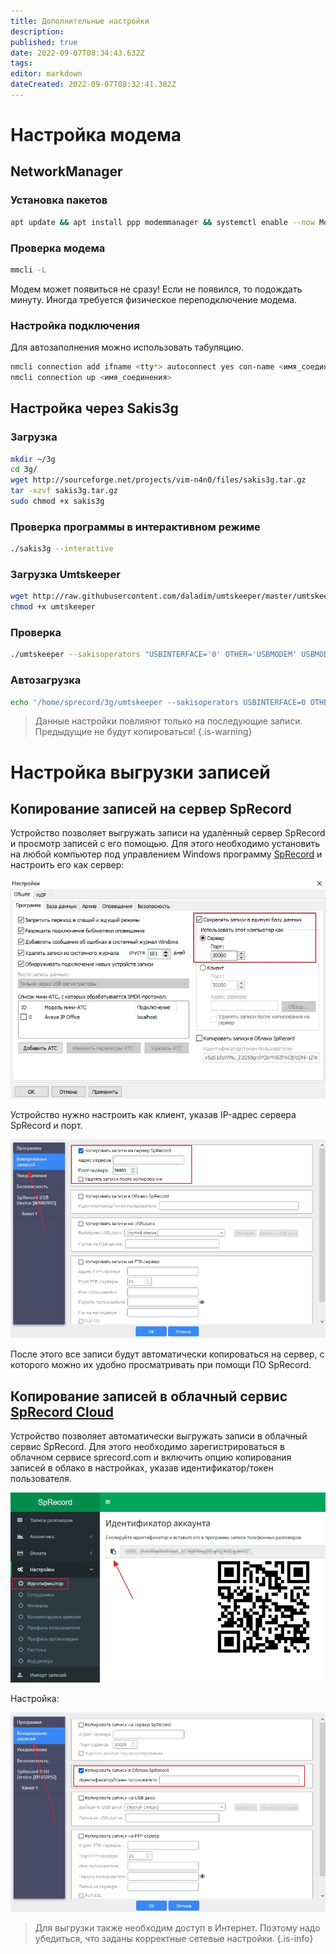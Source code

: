 ```yaml
---
title: Дополнительные настройки
description: 
published: true
date: 2022-09-07T08:34:43.632Z
tags: 
editor: markdown
dateCreated: 2022-09-07T08:32:41.382Z
---
```


# Настройка модема
## NetworkManager
### Установка пакетов
```bash
apt update && apt install ppp modemmanager && systemctl enable --now ModemManager
```
### Проверка модема
```bash
mmcli -L
```
Модем может появиться не сразу! Если не появился, то подождать минуту. Иногда требуется  физическое переподключение модема.
### Настройка подключения
Для автозаполнения можно использовать табуляцию.
```bash
nmcli connection add ifname <tty*> autoconnect yes con-name <имя_соединения> type gsm apn <apn> 
nmcli connection up <имя_соединения>
```

## Настройка через Sakis3g
### Загрузка
``` bash
mkdir ~/3g
cd 3g/
wget http://sourceforge.net/projects/vim-n4n0/files/sakis3g.tar.gz
tar -xzvf sakis3g.tar.gz
sudo chmod +x sakis3g
```
### Проверка программы в интерактивном режиме
```bash
./sakis3g --interactive
```

### Загрузка Umtskeeper
```bash
wget http://raw.githubusercontent.com/daladim/umtskeeper/master/umtskeeper
chmod +x umtskeeper
```
### Проверка
```bash
./umtskeeper --sakisoperators "USBINTERFACE='0' OTHER='USBMODEM' USBMODEM='12d1:1001' APN='CUSTOM_APN' CUSTOM_APN='internet.mts.ru' APN_USER='mts' APN_PASS='mts'" --sakisswitches "--sudo --console" --devicename 'Huawei' --nat 'no'
```
### Автозагрузка
```bash
echo '/home/sprecord/3g/umtskeeper --sakisoperators USBINTERFACE=0 OTHER=USBMODEM USBMODEM=12d1:1001 APN=CUSTOM_APN CUSTOM_APN=internet.mts.ru SIM_PIN=0000 APN_USER=mts APN_PASS=mts --sakisswitches --sudo --console --devicename Huawei --log --silent --nat no &' >> /etc/rc.local
```

> Данные настройки повлияют только на последующие записи. Предыдущие не будут копироваться!
{.is-warning}

# Настройка выгрузки записей
## Копирование записей на сервер SpRecord
Устройство позволяет выгружать записи на удалѐнный сервер SpRecord и просмотр записей с его помощью. Для этого необходимо установить на любой компьютер под управлением Windows программу [SpRecord](https://sprecord.ru/files/downloads/SpRecord3103USB.zip) и настроить его как сервер:

![server_setup.jpg](/m-mt/server_setup.jpg)

Устройство нужно настроить как клиент, указав IP-адрес сервера SpRecord и порт.

![upload_sprecord.jpg](/m-mt/upload_sprecord.jpg)

После этого все записи будут автоматически копироваться на сервер, с которого можно их удобно просматривать при помощи ПО SpRecord.

## Копирование записей в облачный сервис [SpRecord Cloud](https://sprecord.com)

Устройство позволяет автоматически выгружать записи в облачный сервис SpRecord. Для этого необходимо зарегистрироваться в облачном сервисе sprecord.com и включить опцию копирования записей в облако в настройках, указав идентификатор/токен пользователя.

![token.jpg](/m-mt/token.jpg)

Настройка:

![upload_cloud.jpg](/m-mt/upload_cloud.jpg)

> Для выгрузки также необходим доступ в Интернет. Поэтому надо убедиться, что заданы корректные сетевые настройки.
{.is-info}


